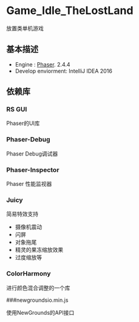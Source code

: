 # Game_Idle_TheLostLand

放置类单机游戏

## 基本描述

- Engine : [Phaser](https://github.com/photonstorm/phaser). 2.4.4 
- Develop enviorment: IntelliJ IDEA 2016 

## 依赖库
### RS GUI

Phaser的UI库

### Phaser-Debug

Phaser Debug调试器

### Phaser-Inspector

Phaser 性能监视器

### Juicy

简易特效支持
* 摄像机震动
* 闪屏
* 对象拖尾
* 精灵的果冻缩放效果
* 过度缩放等

### ColorHarmony

进行颜色混合调整的一个库

###newgroundsio.min.js

使用NewGrounds的API接口